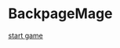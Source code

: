 ﻿<!-- ------------- B A C K P A C K M A G E ------------- -->

# <div allign="center"> BackpageMage
  
[start game](https://ixi-enki.github.io/backpackmage-webgl/0.0.8b/)

<!-- ------------------- 𓂍 ꂅnki 𓂍 -------------------- -->

<!--
> this github page must only contain: 
> - Build
> - TemplateData
> - .gitignore
> - README.md
> - index.html 
-->
